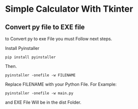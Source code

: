 # Simple Calculator With Tkinter
 ## Convert py file to EXE file
to Convert py to exe File you must Follow next steps.  

Install Pyinstaller
```
pip install pyinstaller
```
Then.
```
pyinstaller -onefile -w FILENAME
```
Replace FILENAME with your Python File. For Example:
```
pyinstaller -onefile -w main.py
```
and EXE File Will be in the dist Folder.
